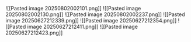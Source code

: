 ![[Pasted image 20250802002101.png]]
![[Pasted image 20250802002130.png]]
![[Pasted image 20250802002237.png]]
![[Pasted image 20250627212339.png]]
![[Pasted image 20250627212354.png]]
![[Pasted image 20250627212411.png]]
![[Pasted image 20250627212423.png]]
